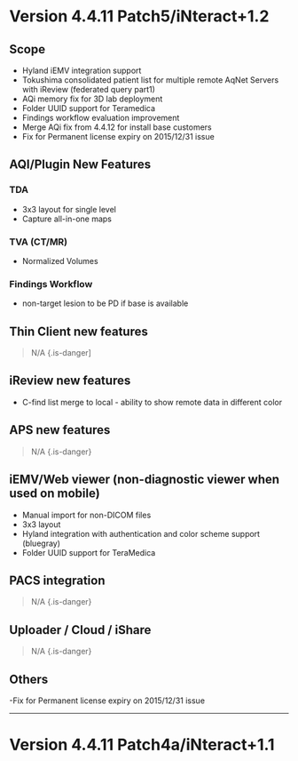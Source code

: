 <!-- TITLE: Version 4.4.11 -->
<!-- SUBTITLE: A quick summary of Version 4.4.11 -->

# Version 4.4.11 Patch5/iNteract+1.2
## Scope
- Hyland iEMV integration support
- Tokushima consolidated patient list for multiple remote AqNet Servers with iReview (federated query part1)
- AQi memory fix for 3D lab deployment
- Folder UUID support for Teramedica
- Findings workflow evaluation improvement
- Merge AQi fix from 4.4.12 for install base customers
- Fix for Permanent license expiry on 2015/12/31 issue


## AQI/Plugin New Features
### TDA
- 3x3 layout for single level
- Capture all-in-one maps
### TVA (CT/MR)
- Normalized Volumes
### Findings Workflow
- non-target lesion to be PD if base is available
## Thin Client new features 
> N/A
{.is-danger]

## iReview new features
- C-find list merge to local - ability to show remote data in different color

## APS new features
> N/A
{.is-danger}

## iEMV/Web viewer (non-diagnostic viewer when used on mobile)
- Manual import for non-DICOM files
- 3x3 layout
- Hyland integration with authentication and color scheme support (bluegray) 
- Folder UUID support for TeraMedica


## PACS integration
> N/A
{.is-danger}

## Uploader / Cloud / iShare
> N/A
{.is-danger}

## Others
-Fix for Permanent license expiry on 2015/12/31 issue

---

# Version 4.4.11 Patch4a/iNteract+1.1